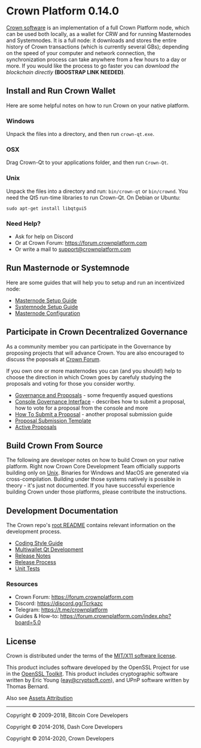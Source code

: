 # Crown Platform 0.14.0

[Crown software](https://crownplatform.com/wallet) is an implementation of a full Crown Platform node, which can be used both locally, as a wallet for CRW and for running Masternodes and Systemnodes. It is a full node:  it downloads and stores the entire history of Crown transactions (which is currently several GBs); depending on the speed of your computer and network connection, the synchronization process can take anywhere from a few hours to a day or more. If you would like the process to go faster you can _download the blockchain directly_ **(BOOSTRAP LINK NEEDED)**.

## Install and Run Crown Wallet

Here are some helpful notes on how to run Crown on your native platform.

### Windows

Unpack the files into a directory, and then run `crown-qt.exe`.

### OSX

Drag Crown-Qt to your applications folder, and then run `Crown-Qt`.

### Unix

Unpack the files into a directory and run: `bin/crown-qt` or `bin/crownd`. You need the Qt5 run-time libraries to run Crown-Qt. On Debian or Ubuntu:

	sudo apt-get install libqtgui5

### Need Help?

* Ask for help on Discord
* Or at Crown Forum: https://forum.crownplatform.com
* Or write a mail to [support@crownplatform.com](email:support@crownplatform.com)

## Run Masternode or Systemnode

Here are some guides that will help you to setup and run an incentivized node:
* [Masternode Setup Guide](https://forum.crownplatform.com/index.php?topic=1241.0)
* [Systemnode Setup Guide](https://forum.crownplatform.com/index.php?topic=1240.0)
* [Masternode Configuration](masternode-config.md)

## Participate in Crown Decentralized Governance

As a community member you can participate in the Governance by proposing projects that will advance Crown. You are also encouraged to discuss the poposals at [Crown Forum](https://forum.crownplatform.com/index.php?board=17.0).

If you own one or more masternodes you can (and you should!) help to choose the direction in which Crown goes by carefuly studying the proposals and voting for those you consider worthy.

* [Governance and Proposals](https://forum.crownplatform.com/index.php?topic=17.0) - some frequently asqued questions
* [Console Governance Interface](governance.md) - describes how to submit a proposal, how to vote for a proposal from the console and more
* [How To Submit a Proposal](https://forum.crownplatform.com/index.php?topic=11.0) - another proposal submission guide
* [Proposal Submission Template](https://forum.crownplatform.com/index.php?topic=9.0)
* [Active Proposals](https://crown.today/proposals)

## Build Crown From Source

The following are developer notes on how to build Crown on your native platform. Right now Crown Core Development Team officially supports building only on [Unix](build-unix.md). Binaries for Windows and MacOS are generated via cross-compilation. Building under those systems natively is possible in theory - it's just not documented. If you have successful experience building Crown under those platforms, please contribute the instructions. 

## Development Documentation

The Crown repo's [root README](../README.md) contains relevant information on the development process.

- [Coding Style Guide](coding-style.md)
- [Multiwallet Qt Development](multiwallet-qt.md)
- [Release Notes](release-notes.md)
- [Release Process](release-process.md)
- [Unit Tests](unit-tests.md)

### Resources
* Crown Forum: https://forum.crownplatform.com
* Discord: https://discord.gg/Tcrkazc
* Telegram: https://t.me/crownplatform
* Guides & How-to: https://forum.crownplatform.com/index.php?board=5.0

## License

Crown is distributed under the terms of the [MIT/X11 software license](http://www.opensource.org/licenses/mit-license.php). 

This product includes software developed by the OpenSSL Project for use in the [OpenSSL Toolkit](https://www.openssl.org/). This product includes cryptographic software written by Eric Young ([eay@cryptsoft.com](mailto:eay@cryptsoft.com)), and UPnP software written by Thomas Bernard. 

Also see [Assets Attribution](assets-attribution.md)

- - -

Copyright © 2009-2018, Bitcoin Core Developers

Copyright © 2014-2016, Dash Core Developers

Copyright © 2014-2020, Crown Developers